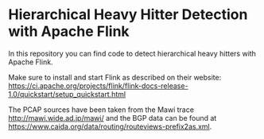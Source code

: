 # Hierarchical Heavy Hitter Detection with Apache Flink

In this repository you can find code to detect hierarchical heavy hitters with Apache Flink. 

Make sure to install and start Flink as described on their website:
<https://ci.apache.org/projects/flink/flink-docs-release-1.0/quickstart/setup_quickstart.html>

The PCAP sources have been taken from the Mawi trace <http://mawi.wide.ad.jp/mawi/> and the BGP data can be found at <https://www.caida.org/data/routing/routeviews-prefix2as.xml>.
